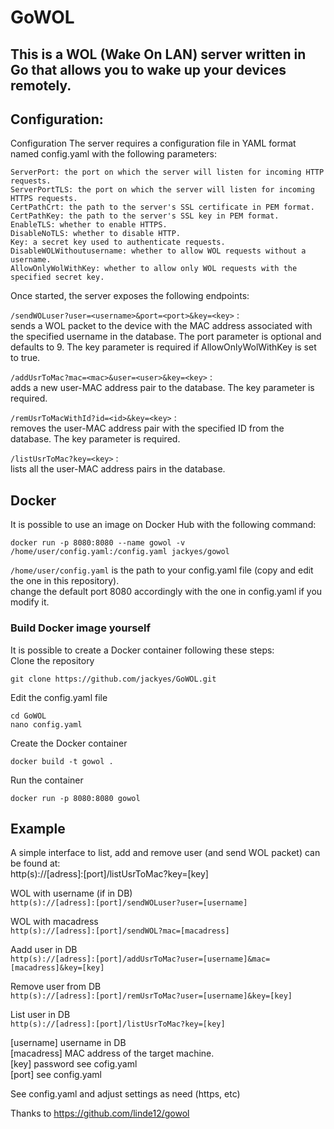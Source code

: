# GoWOL  
  
## This is a WOL (Wake On LAN) server written in Go that allows you to wake up your devices remotely.  

## Configuration:  

Configuration
The server requires a configuration file in YAML format named config.yaml with the following parameters:
```  
ServerPort: the port on which the server will listen for incoming HTTP requests.
ServerPortTLS: the port on which the server will listen for incoming HTTPS requests.
CertPathCrt: the path to the server's SSL certificate in PEM format.
CertPathKey: the path to the server's SSL key in PEM format.
EnableTLS: whether to enable HTTPS.
DisableNoTLS: whether to disable HTTP.
Key: a secret key used to authenticate requests.
DisableWOLWithoutusername: whether to allow WOL requests without a username.
AllowOnlyWolWithKey: whether to allow only WOL requests with the specified secret key.
``` 

Once started, the server exposes the following endpoints:  

```/sendWOLuser?user=<username>&port=<port>&key=<key>``` :  
sends a WOL packet to the device with the MAC address associated with the specified username in the database. The port parameter is optional and defaults to 9. The key parameter is required if AllowOnlyWolWithKey is set to true.  
  
```/addUsrToMac?mac=<mac>&user=<user>&key=<key>``` :  
adds a new user-MAC address pair to the database. The key parameter is required.  
  
```/remUsrToMacWithId?id=<id>&key=<key>``` :  
removes the user-MAC address pair with the specified ID from the database. The key parameter is required.  
  
  
```/listUsrToMac?key=<key>``` :  
lists all the user-MAC address pairs in the database.  
  
## Docker  

It is possible to use an image on Docker Hub with the following command:

    docker run -p 8080:8080 --name gowol -v /home/user/config.yaml:/config.yaml jackyes/gowol 
    
`/home/user/config.yaml` is the path to your config.yaml file (copy and edit the one in this repository).  
change the default port 8080 accordingly with the one in config.yaml if you modify it.
  
### Build Docker image yourself  
It is possible to create a Docker container following these steps:  
Clone the repository  

    git clone https://github.com/jackyes/GoWOL.git  
    
Edit the config.yaml file  
  
    cd GoWOL
    nano config.yaml
  
Create the Docker container  
  
    docker build -t gowol .  
  
Run the container  
  
    docker run -p 8080:8080 gowol  
  
  

## Example
  
A simple interface to list, add and remove user (and send WOL packet) can be found at:  
http(s)://[adress]:[port]/listUsrToMac?key=[key]  
  
WOL with username (if in DB)  
```http(s)://[adress]:[port]/sendWOLuser?user=[username]```  
  
WOL with macadress  
```http(s)://[adress]:[port]/sendWOL?mac=[macadress]```  
  
Aadd user in DB  
```http(s)://[adress]:[port]/addUsrToMac?user=[username]&mac=[macadress]&key=[key]```  
  
Remove user from DB  
```http(s)://[adress]:[port]/remUsrToMac?user=[username]&key=[key]```  
  
List user in DB  
```http(s)://[adress]:[port]/listUsrToMac?key=[key]```  
  
[username] username in DB  
[macadress] MAC address of the target machine.  
[key] password see cofig.yaml  
[port] see config.yaml  
  
See config.yaml and adjust settings as need (https, etc)  
  
Thanks to https://github.com/linde12/gowol  
